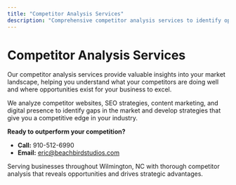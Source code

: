 ```yaml
---
title: "Competitor Analysis Services"
description: "Comprehensive competitor analysis services to identify opportunities, understand market positioning, and gain competitive advantages."
---
```


# Competitor Analysis Services

Our competitor analysis services provide valuable insights into your market landscape, helping you understand what your competitors are doing well and where opportunities exist for your business to excel.

We analyze competitor websites, SEO strategies, content marketing, and digital presence to identify gaps in the market and develop strategies that give you a competitive edge in your industry.

**Ready to outperform your competition?**
- **Call:** 910-512-6990
- **Email:** eric@beachbirdstudios.com

Serving businesses throughout Wilmington, NC with thorough competitor analysis that reveals opportunities and drives strategic advantages.